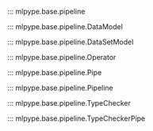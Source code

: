 ::: mlpype.base.pipeline

::: mlpype.base.pipeline.DataModel

::: mlpype.base.pipeline.DataSetModel

::: mlpype.base.pipeline.Operator

::: mlpype.base.pipeline.Pipe

::: mlpype.base.pipeline.Pipeline

::: mlpype.base.pipeline.TypeChecker

::: mlpype.base.pipeline.TypeCheckerPipe